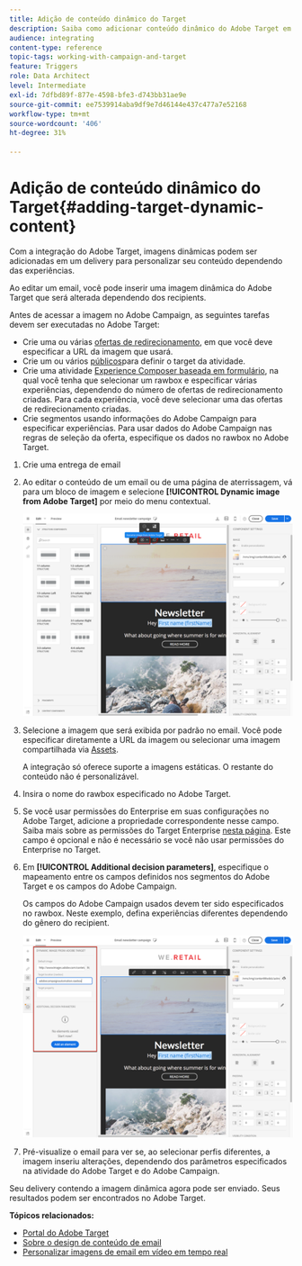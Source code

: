 ```yaml
---
title: Adição de conteúdo dinâmico do Target
description: Saiba como adicionar conteúdo dinâmico do Adobe Target em uma de suas entregas do Adobe Campaign.
audience: integrating
content-type: reference
topic-tags: working-with-campaign-and-target
feature: Triggers
role: Data Architect
level: Intermediate
exl-id: 7dfbd89f-877e-4598-bfe3-d743bb31ae9e
source-git-commit: ee7539914aba9df9e7d46144e437c477a7e52168
workflow-type: tm+mt
source-wordcount: '406'
ht-degree: 31%

---
```


# Adição de conteúdo dinâmico do Target{#adding-target-dynamic-content}

Com a integração do Adobe Target, imagens dinâmicas podem ser adicionadas em um delivery para personalizar seu conteúdo dependendo das experiências.

Ao editar um email, você pode inserir uma imagem dinâmica do Adobe Target que será alterada dependendo dos recipients.

Antes de acessar a imagem no Adobe Campaign, as seguintes tarefas devem ser executadas no Adobe Target:

* Crie uma ou várias [ofertas de redirecionamento](https://experienceleague.adobe.com/docs/target/using/experiences/offers/offer-redirect.html?lang=pt-BR), em que você deve especificar a URL da imagem que usará.
* Crie um ou vários [públicos](https://experienceleague.adobe.com/docs/target/using/audiences/create-audiences/audiences.html?lang=pt-BR)para definir o target da atividade.
* Crie uma atividade [Experience Composer baseada em formulário](https://experienceleague.adobe.com/docs/target/using/experiences/form-experience-composer.html?lang=pt-BR), na qual você tenha que selecionar um rawbox e especificar várias experiências, dependendo do número de ofertas de redirecionamento criadas. Para cada experiência, você deve selecionar uma das ofertas de redirecionamento criadas.
* Crie segmentos usando informações do Adobe Campaign para especificar experiências. Para usar dados do Adobe Campaign nas regras de seleção da oferta, especifique os dados no rawbox no Adobe Target.

1. Crie uma entrega de email
1. Ao editar o conteúdo de um email ou de uma página de aterrissagem, vá para um bloco de imagem e selecione **[!UICONTROL Dynamic image from Adobe Target]** por meio do menu contextual.

   ![](assets/tar_insert_dynamic_image.png)

1. Selecione a imagem que será exibida por padrão no email. Você pode especificar diretamente a URL da imagem ou selecionar uma imagem compartilhada via [Assets](../../integrating/using/working-with-campaign-and-assets-core-service.md).

   A integração só oferece suporte a imagens estáticas. O restante do conteúdo não é personalizável.

1. Insira o nome do rawbox especificado no Adobe Target.
1. Se você usar permissões do Enterprise em suas configurações no Adobe Target, adicione a propriedade correspondente nesse campo. Saiba mais sobre as permissões do Target Enterprise [nesta página](https://experienceleague.adobe.com/docs/target/using/administer/manage-users/enterprise/properties-overview.html?lang=pt-BR). Este campo é opcional e não é necessário se você não usar permissões do Enterprise no Target.
1. Em **[!UICONTROL Additional decision parameters]**, especifique o mapeamento entre os campos definidos nos segmentos do Adobe Target e os campos do Adobe Campaign.

   Os campos do Adobe Campaign usados devem ter sido especificados no rawbox. Neste exemplo, defina experiências diferentes dependendo do gênero do recipient.

   ![](assets/tar_additional_decisionning_parameters.png)

1. Pré-visualize o email para ver se, ao selecionar perfis diferentes, a imagem inseriu alterações, dependendo dos parâmetros especificados na atividade do Adobe Target e do Adobe Campaign.

Seu delivery contendo a imagem dinâmica agora pode ser enviado. Seus resultados podem ser encontrados no Adobe Target.

**Tópicos relacionados:**

* [Portal do Adobe Target](https://experienceleague.adobe.com/docs/target/using/integrate/campaign-and-target.html?lang=pt-BR)
* [Sobre o design de conteúdo de email](../../designing/using/designing-content-in-adobe-campaign.md)
* [Personalizar imagens de email em vídeo em tempo real](https://helpx.adobe.com/marketing-cloud/how-to/email-marketing.html)
